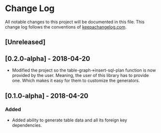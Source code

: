 # Change Log
All notable changes to this project will be documented in this file. This change log follows the conventions of [keepachangelog.com](http://keepachangelog.com/).

## [Unreleased]

## [0.2.0-alpha] - 2018-04-20

- Modified the project so the table-graph->insert-sql-plan function is now provided by the user. Meaning,
the user of this library has to provide one. Which makes it easy for them to customize the generators.

## [0.1.0-alpha] - 2018-04-20
### Added

- Added ability to generate table data and all its foreign key dependencies.
